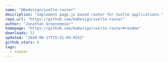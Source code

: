 ```yaml
---
name: "@6edesign/svelte-router"
description: "Implement page.js based router for Svelte applications."
repo_url: "https://github.com/6eDesign/svelte-router"
author: "Jonathan Greenemeier"
homepage: "https://github.com/6eDesign/svelte-router#readme"
downloads: 52
updated: "2020-06-17T15:51:09.055Z"
github_stars: 6
tags: 
  - router
---
```

